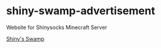 # shiny-swamp-advertisement
Website for Shinysocks Minecraft Server

[Shiny's Swamp](http://play.shinysocks.net)

